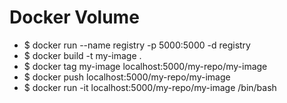 # Docker Volume

* $ docker run --name registry -p 5000:5000 -d registry 
* $ docker build -t my-image . 
* $ docker tag my-image localhost:5000/my-repo/my-image 
* $ docker push localhost:5000/my-repo/my-image 
* $ docker run -it localhost:5000/my-repo/my-image /bin/bash


